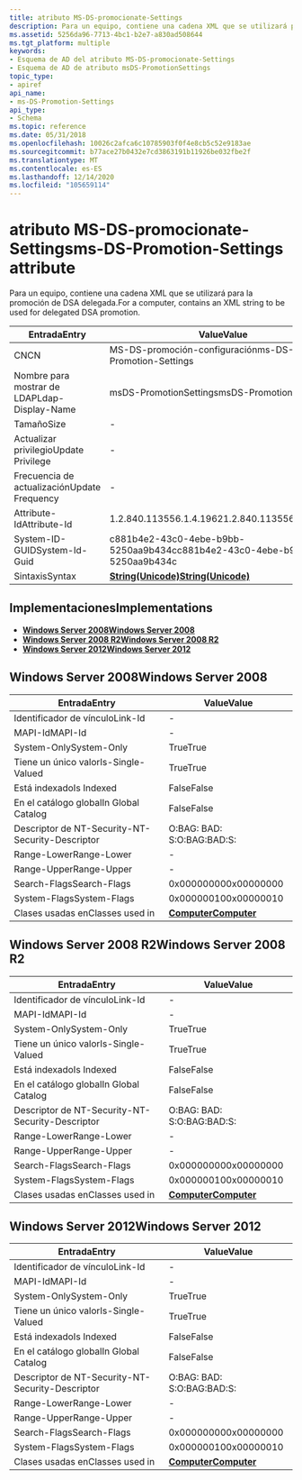 ```yaml
---
title: atributo MS-DS-promocionate-Settings
description: Para un equipo, contiene una cadena XML que se utilizará para la promoción de DSA delegada.
ms.assetid: 5256da96-7713-4bc1-b2e7-a830ad508644
ms.tgt_platform: multiple
keywords:
- Esquema de AD del atributo MS-DS-promocionate-Settings
- Esquema de AD de atributo msDS-PromotionSettings
topic_type:
- apiref
api_name:
- ms-DS-Promotion-Settings
api_type:
- Schema
ms.topic: reference
ms.date: 05/31/2018
ms.openlocfilehash: 10026c2afca6c10785903f0f4e8cb5c52e9183ae
ms.sourcegitcommit: b77ace27b0432e7cd3863191b11926be032fbe2f
ms.translationtype: MT
ms.contentlocale: es-ES
ms.lasthandoff: 12/14/2020
ms.locfileid: "105659114"
---
```

# <a name="ms-ds-promotion-settings-attribute"></a><span data-ttu-id="f9c13-105">atributo MS-DS-promocionate-Settings</span><span class="sxs-lookup"><span data-stu-id="f9c13-105">ms-DS-Promotion-Settings attribute</span></span>

<span data-ttu-id="f9c13-106">Para un equipo, contiene una cadena XML que se utilizará para la promoción de DSA delegada.</span><span class="sxs-lookup"><span data-stu-id="f9c13-106">For a computer, contains an XML string to be used for delegated DSA promotion.</span></span>



| <span data-ttu-id="f9c13-107">Entrada</span><span class="sxs-lookup"><span data-stu-id="f9c13-107">Entry</span></span> | <span data-ttu-id="f9c13-108">Value</span><span class="sxs-lookup"><span data-stu-id="f9c13-108">Value</span></span> |
|-------------------|---------------------------------------------|
| <span data-ttu-id="f9c13-109">CN</span><span class="sxs-lookup"><span data-stu-id="f9c13-109">CN</span></span>                | <span data-ttu-id="f9c13-110">MS-DS-promoción-configuración</span><span class="sxs-lookup"><span data-stu-id="f9c13-110">ms-DS-Promotion-Settings</span></span>                    |
| <span data-ttu-id="f9c13-111">Nombre para mostrar de LDAP</span><span class="sxs-lookup"><span data-stu-id="f9c13-111">Ldap-Display-Name</span></span> | <span data-ttu-id="f9c13-112">msDS-PromotionSettings</span><span class="sxs-lookup"><span data-stu-id="f9c13-112">msDS-PromotionSettings</span></span>                      |
| <span data-ttu-id="f9c13-113">Tamaño</span><span class="sxs-lookup"><span data-stu-id="f9c13-113">Size</span></span>              | \-                                          |
| <span data-ttu-id="f9c13-114">Actualizar privilegio</span><span class="sxs-lookup"><span data-stu-id="f9c13-114">Update Privilege</span></span>  | \-                                          |
| <span data-ttu-id="f9c13-115">Frecuencia de actualización</span><span class="sxs-lookup"><span data-stu-id="f9c13-115">Update Frequency</span></span>  | \-                                          |
| <span data-ttu-id="f9c13-116">Attribute-Id</span><span class="sxs-lookup"><span data-stu-id="f9c13-116">Attribute-Id</span></span>      | <span data-ttu-id="f9c13-117">1.2.840.113556.1.4.1962</span><span class="sxs-lookup"><span data-stu-id="f9c13-117">1.2.840.113556.1.4.1962</span></span>                     |
| <span data-ttu-id="f9c13-118">System-ID-GUID</span><span class="sxs-lookup"><span data-stu-id="f9c13-118">System-Id-Guid</span></span>    | <span data-ttu-id="f9c13-119">c881b4e2-43c0-4ebe-b9bb-5250aa9b434c</span><span class="sxs-lookup"><span data-stu-id="f9c13-119">c881b4e2-43c0-4ebe-b9bb-5250aa9b434c</span></span>        |
| <span data-ttu-id="f9c13-120">Sintaxis</span><span class="sxs-lookup"><span data-stu-id="f9c13-120">Syntax</span></span>            | [<span data-ttu-id="f9c13-121">**String(Unicode)**</span><span class="sxs-lookup"><span data-stu-id="f9c13-121">**String(Unicode)**</span></span>](s-string-unicode.md) |



## <a name="implementations"></a><span data-ttu-id="f9c13-122">Implementaciones</span><span class="sxs-lookup"><span data-stu-id="f9c13-122">Implementations</span></span>

-   [<span data-ttu-id="f9c13-123">**Windows Server 2008**</span><span class="sxs-lookup"><span data-stu-id="f9c13-123">**Windows Server 2008**</span></span>](#windows-server-2008)
-   [<span data-ttu-id="f9c13-124">**Windows Server 2008 R2**</span><span class="sxs-lookup"><span data-stu-id="f9c13-124">**Windows Server 2008 R2**</span></span>](#windows-server-2008-r2)
-   [<span data-ttu-id="f9c13-125">**Windows Server 2012**</span><span class="sxs-lookup"><span data-stu-id="f9c13-125">**Windows Server 2012**</span></span>](#windows-server-2012)

## <a name="windows-server-2008"></a><span data-ttu-id="f9c13-126">Windows Server 2008</span><span class="sxs-lookup"><span data-stu-id="f9c13-126">Windows Server 2008</span></span>



| <span data-ttu-id="f9c13-127">Entrada</span><span class="sxs-lookup"><span data-stu-id="f9c13-127">Entry</span></span> | <span data-ttu-id="f9c13-128">Value</span><span class="sxs-lookup"><span data-stu-id="f9c13-128">Value</span></span> |
|------------------------|-------------------------------------------|
| <span data-ttu-id="f9c13-129">Identificador de vínculo</span><span class="sxs-lookup"><span data-stu-id="f9c13-129">Link-Id</span></span>                | \-                                        |
| <span data-ttu-id="f9c13-130">MAPI-Id</span><span class="sxs-lookup"><span data-stu-id="f9c13-130">MAPI-Id</span></span>                | \-                                        |
| <span data-ttu-id="f9c13-131">System-Only</span><span class="sxs-lookup"><span data-stu-id="f9c13-131">System-Only</span></span>            | <span data-ttu-id="f9c13-132">True</span><span class="sxs-lookup"><span data-stu-id="f9c13-132">True</span></span>                                      |
| <span data-ttu-id="f9c13-133">Tiene un único valor</span><span class="sxs-lookup"><span data-stu-id="f9c13-133">Is-Single-Valued</span></span>       | <span data-ttu-id="f9c13-134">True</span><span class="sxs-lookup"><span data-stu-id="f9c13-134">True</span></span>                                      |
| <span data-ttu-id="f9c13-135">Está indexado</span><span class="sxs-lookup"><span data-stu-id="f9c13-135">Is Indexed</span></span>             | <span data-ttu-id="f9c13-136">False</span><span class="sxs-lookup"><span data-stu-id="f9c13-136">False</span></span>                                     |
| <span data-ttu-id="f9c13-137">En el catálogo global</span><span class="sxs-lookup"><span data-stu-id="f9c13-137">In Global Catalog</span></span>      | <span data-ttu-id="f9c13-138">False</span><span class="sxs-lookup"><span data-stu-id="f9c13-138">False</span></span>                                     |
| <span data-ttu-id="f9c13-139">Descriptor de NT-Security-</span><span class="sxs-lookup"><span data-stu-id="f9c13-139">NT-Security-Descriptor</span></span> | <span data-ttu-id="f9c13-140">O:BAG: BAD: S:</span><span class="sxs-lookup"><span data-stu-id="f9c13-140">O:BAG:BAD:S:</span></span>                              |
| <span data-ttu-id="f9c13-141">Range-Lower</span><span class="sxs-lookup"><span data-stu-id="f9c13-141">Range-Lower</span></span>            | \-                                        |
| <span data-ttu-id="f9c13-142">Range-Upper</span><span class="sxs-lookup"><span data-stu-id="f9c13-142">Range-Upper</span></span>            | \-                                        |
| <span data-ttu-id="f9c13-143">Search-Flags</span><span class="sxs-lookup"><span data-stu-id="f9c13-143">Search-Flags</span></span>           | <span data-ttu-id="f9c13-144">0x00000000</span><span class="sxs-lookup"><span data-stu-id="f9c13-144">0x00000000</span></span>                                |
| <span data-ttu-id="f9c13-145">System-Flags</span><span class="sxs-lookup"><span data-stu-id="f9c13-145">System-Flags</span></span>           | <span data-ttu-id="f9c13-146">0x00000010</span><span class="sxs-lookup"><span data-stu-id="f9c13-146">0x00000010</span></span>                                |
| <span data-ttu-id="f9c13-147">Clases usadas en</span><span class="sxs-lookup"><span data-stu-id="f9c13-147">Classes used in</span></span>        | [<span data-ttu-id="f9c13-148">**Computer**</span><span class="sxs-lookup"><span data-stu-id="f9c13-148">**Computer**</span></span>](c-computer.md)<br/> |



## <a name="windows-server-2008-r2"></a><span data-ttu-id="f9c13-149">Windows Server 2008 R2</span><span class="sxs-lookup"><span data-stu-id="f9c13-149">Windows Server 2008 R2</span></span>



| <span data-ttu-id="f9c13-150">Entrada</span><span class="sxs-lookup"><span data-stu-id="f9c13-150">Entry</span></span> | <span data-ttu-id="f9c13-151">Value</span><span class="sxs-lookup"><span data-stu-id="f9c13-151">Value</span></span> |
|------------------------|-------------------------------------------|
| <span data-ttu-id="f9c13-152">Identificador de vínculo</span><span class="sxs-lookup"><span data-stu-id="f9c13-152">Link-Id</span></span>                | \-                                        |
| <span data-ttu-id="f9c13-153">MAPI-Id</span><span class="sxs-lookup"><span data-stu-id="f9c13-153">MAPI-Id</span></span>                | \-                                        |
| <span data-ttu-id="f9c13-154">System-Only</span><span class="sxs-lookup"><span data-stu-id="f9c13-154">System-Only</span></span>            | <span data-ttu-id="f9c13-155">True</span><span class="sxs-lookup"><span data-stu-id="f9c13-155">True</span></span>                                      |
| <span data-ttu-id="f9c13-156">Tiene un único valor</span><span class="sxs-lookup"><span data-stu-id="f9c13-156">Is-Single-Valued</span></span>       | <span data-ttu-id="f9c13-157">True</span><span class="sxs-lookup"><span data-stu-id="f9c13-157">True</span></span>                                      |
| <span data-ttu-id="f9c13-158">Está indexado</span><span class="sxs-lookup"><span data-stu-id="f9c13-158">Is Indexed</span></span>             | <span data-ttu-id="f9c13-159">False</span><span class="sxs-lookup"><span data-stu-id="f9c13-159">False</span></span>                                     |
| <span data-ttu-id="f9c13-160">En el catálogo global</span><span class="sxs-lookup"><span data-stu-id="f9c13-160">In Global Catalog</span></span>      | <span data-ttu-id="f9c13-161">False</span><span class="sxs-lookup"><span data-stu-id="f9c13-161">False</span></span>                                     |
| <span data-ttu-id="f9c13-162">Descriptor de NT-Security-</span><span class="sxs-lookup"><span data-stu-id="f9c13-162">NT-Security-Descriptor</span></span> | <span data-ttu-id="f9c13-163">O:BAG: BAD: S:</span><span class="sxs-lookup"><span data-stu-id="f9c13-163">O:BAG:BAD:S:</span></span>                              |
| <span data-ttu-id="f9c13-164">Range-Lower</span><span class="sxs-lookup"><span data-stu-id="f9c13-164">Range-Lower</span></span>            | \-                                        |
| <span data-ttu-id="f9c13-165">Range-Upper</span><span class="sxs-lookup"><span data-stu-id="f9c13-165">Range-Upper</span></span>            | \-                                        |
| <span data-ttu-id="f9c13-166">Search-Flags</span><span class="sxs-lookup"><span data-stu-id="f9c13-166">Search-Flags</span></span>           | <span data-ttu-id="f9c13-167">0x00000000</span><span class="sxs-lookup"><span data-stu-id="f9c13-167">0x00000000</span></span>                                |
| <span data-ttu-id="f9c13-168">System-Flags</span><span class="sxs-lookup"><span data-stu-id="f9c13-168">System-Flags</span></span>           | <span data-ttu-id="f9c13-169">0x00000010</span><span class="sxs-lookup"><span data-stu-id="f9c13-169">0x00000010</span></span>                                |
| <span data-ttu-id="f9c13-170">Clases usadas en</span><span class="sxs-lookup"><span data-stu-id="f9c13-170">Classes used in</span></span>        | [<span data-ttu-id="f9c13-171">**Computer**</span><span class="sxs-lookup"><span data-stu-id="f9c13-171">**Computer**</span></span>](c-computer.md)<br/> |



## <a name="windows-server-2012"></a><span data-ttu-id="f9c13-172">Windows Server 2012</span><span class="sxs-lookup"><span data-stu-id="f9c13-172">Windows Server 2012</span></span>



| <span data-ttu-id="f9c13-173">Entrada</span><span class="sxs-lookup"><span data-stu-id="f9c13-173">Entry</span></span> | <span data-ttu-id="f9c13-174">Value</span><span class="sxs-lookup"><span data-stu-id="f9c13-174">Value</span></span> |
|------------------------|-------------------------------------------|
| <span data-ttu-id="f9c13-175">Identificador de vínculo</span><span class="sxs-lookup"><span data-stu-id="f9c13-175">Link-Id</span></span>                | \-                                        |
| <span data-ttu-id="f9c13-176">MAPI-Id</span><span class="sxs-lookup"><span data-stu-id="f9c13-176">MAPI-Id</span></span>                | \-                                        |
| <span data-ttu-id="f9c13-177">System-Only</span><span class="sxs-lookup"><span data-stu-id="f9c13-177">System-Only</span></span>            | <span data-ttu-id="f9c13-178">True</span><span class="sxs-lookup"><span data-stu-id="f9c13-178">True</span></span>                                      |
| <span data-ttu-id="f9c13-179">Tiene un único valor</span><span class="sxs-lookup"><span data-stu-id="f9c13-179">Is-Single-Valued</span></span>       | <span data-ttu-id="f9c13-180">True</span><span class="sxs-lookup"><span data-stu-id="f9c13-180">True</span></span>                                      |
| <span data-ttu-id="f9c13-181">Está indexado</span><span class="sxs-lookup"><span data-stu-id="f9c13-181">Is Indexed</span></span>             | <span data-ttu-id="f9c13-182">False</span><span class="sxs-lookup"><span data-stu-id="f9c13-182">False</span></span>                                     |
| <span data-ttu-id="f9c13-183">En el catálogo global</span><span class="sxs-lookup"><span data-stu-id="f9c13-183">In Global Catalog</span></span>      | <span data-ttu-id="f9c13-184">False</span><span class="sxs-lookup"><span data-stu-id="f9c13-184">False</span></span>                                     |
| <span data-ttu-id="f9c13-185">Descriptor de NT-Security-</span><span class="sxs-lookup"><span data-stu-id="f9c13-185">NT-Security-Descriptor</span></span> | <span data-ttu-id="f9c13-186">O:BAG: BAD: S:</span><span class="sxs-lookup"><span data-stu-id="f9c13-186">O:BAG:BAD:S:</span></span>                              |
| <span data-ttu-id="f9c13-187">Range-Lower</span><span class="sxs-lookup"><span data-stu-id="f9c13-187">Range-Lower</span></span>            | \-                                        |
| <span data-ttu-id="f9c13-188">Range-Upper</span><span class="sxs-lookup"><span data-stu-id="f9c13-188">Range-Upper</span></span>            | \-                                        |
| <span data-ttu-id="f9c13-189">Search-Flags</span><span class="sxs-lookup"><span data-stu-id="f9c13-189">Search-Flags</span></span>           | <span data-ttu-id="f9c13-190">0x00000000</span><span class="sxs-lookup"><span data-stu-id="f9c13-190">0x00000000</span></span>                                |
| <span data-ttu-id="f9c13-191">System-Flags</span><span class="sxs-lookup"><span data-stu-id="f9c13-191">System-Flags</span></span>           | <span data-ttu-id="f9c13-192">0x00000010</span><span class="sxs-lookup"><span data-stu-id="f9c13-192">0x00000010</span></span>                                |
| <span data-ttu-id="f9c13-193">Clases usadas en</span><span class="sxs-lookup"><span data-stu-id="f9c13-193">Classes used in</span></span>        | [<span data-ttu-id="f9c13-194">**Computer**</span><span class="sxs-lookup"><span data-stu-id="f9c13-194">**Computer**</span></span>](c-computer.md)<br/> |



 

 





